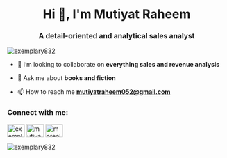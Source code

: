 <h1 align="center">Hi 👋, I'm Mutiyat Raheem</h1>
<h3 align="center">A detail-oriented and analytical sales analyst</h3>

<p align="left"> <a href="https://twitter.com/exemplary832" target="blank"><img src="https://img.shields.io/twitter/follow/exemplary832?logo=twitter&style=for-the-badge" alt="exemplary832" /></a> </p>

- 👯 I’m looking to collaborate on **everything sales and revenue analysis**

- 💬 Ask me about **books and fiction**

- 📫 How to reach me **mutiyatraheem052@gmail.com**

<h3 align="left">Connect with me:</h3>
<p align="left">
<a href="https://twitter.com/exemplary832" target="blank"><img align="center" src="https://raw.githubusercontent.com/rahuldkjain/github-profile-readme-generator/master/src/images/icons/Social/twitter.svg" alt="exemplary832" height="30" width="40" /></a>
<a href="https://linkedin.com/in/mutiyat raheem" target="blank"><img align="center" src="https://raw.githubusercontent.com/rahuldkjain/github-profile-readme-generator/master/src/images/icons/Social/linked-in-alt.svg" alt="mutiyat raheem" height="30" width="40" /></a>
<a href="https://fb.com/m oreoluwa raheem" target="blank"><img align="center" src="https://raw.githubusercontent.com/rahuldkjain/github-profile-readme-generator/master/src/images/icons/Social/facebook.svg" alt="m oreoluwa raheem" height="30" width="40" /></a>
</p>



<p><img align="center" src="https://github-readme-stats.vercel.app/api/top-langs?username=exemplary832&show_icons=true&locale=en&layout=compact" alt="exemplary832" /></p>
